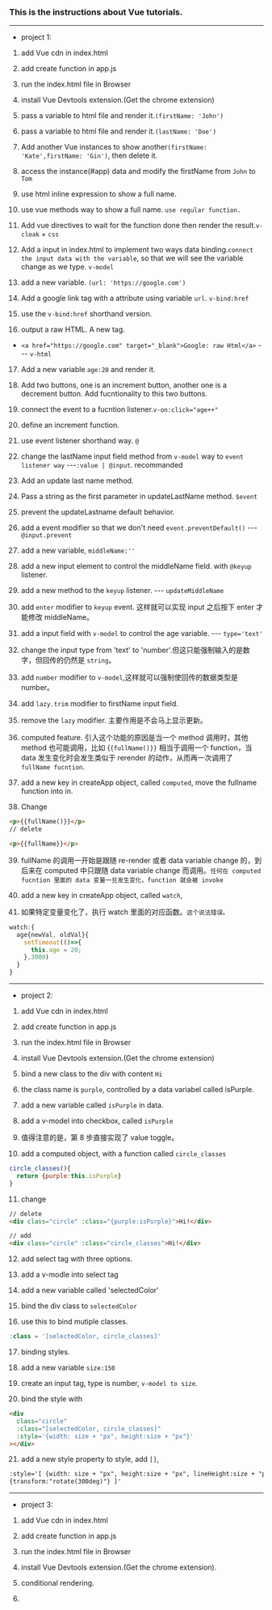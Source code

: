 ### This is the instructions about Vue tutorials.

---

- project 1:

1. add Vue cdn in index.html
2. add create function in app.js
3. run the index.html file in Browser
4. install Vue Devtools extension.(Get the chrome extension)

5. pass a variable to html file and render it.`(firstName: 'John')`
6. pass a variable to html file and render it.`(lastName: 'Doe')`

7. Add another Vue instances to show another`(firstName: 'Kate',firstName: 'Gin')`, then delete it.

8. access the instance(#app) data and modify the firstName from `John` to `Tom`

9. use html inline expression to show a full name.

10. use vue methods way to show a full name. `use regular function.`

11. Add vue directives to wait for the function done then render the result.`v-cloak` + `css`

12. Add a input in index.html to implement two ways data binding.`connect the input data with the variable`, so that we will see the variable change as we type. `v-model`

13. add a new variable. `(url: 'https://google.com')`

14. Add a google link <a> tag with a attribute using variable `url`. `v-bind:href`

15. use the `v-bind:href` shorthand version.

16. output a raw HTML. A new <a> tag.

- `<a href="https://google.com" target="_blank">Google: raw Html</a>` --- `v-html`

17. Add a new variable `age:20` and render it.

18. Add two buttons, one is an increment button, another one is a decrement button. Add fucntionality to this two buttons.

19. connect the event to a fucntion listener.`v-on:click="age++"`

20. define an increment function.

21. use event listener shorthand way. `@`

22. change the lastName input field method from `v-model` way to `event listener way` ---`:value | @input`. recommanded

23. Add an update last name method.

24. Pass a string as the first parameter in updateLastName method. `$event`

25. prevent the updateLastname default behavior.

26. add a event modifier so that we don't need `event.preventDefault()` --- `@input.prevent`

27. add a new variable, `middleName:''`

28. add a new input element to control the middleName field. with `@keyup` listener.

29. add a new method to the `keyup` listener. --- `updateMiddleName`

30. add `enter` modifier to `keyup` event. 这样就可以实现 input 之后按下 enter 才能修改 middleName。

31. add a input field with `v-model` to control the age variable. --- `type='text'`

32. change the input type from 'text' to 'number'.但这只能强制输入的是数字，但回传的仍然是 `string`。

33. add `number` modifier to `v-model`,这样就可以强制使回传的数据类型是 number。

34. add `lazy.trim` modifier to firstName input field.

35. remove the `lazy` modifier. 主要作用是不会马上显示更新。

36. computed feature. 引入这个功能的原因是当一个 method 调用时，其他 method 也可能调用，比如 {`{fullName()}}` 相当于调用一个 function，当 data 发生变化时会发生类似于 rerender 的动作，从而再一次调用了 `fullName fucntion`.

37. add a new key in createApp object, called `computed`, move the fullname function into in.

38. Change

```html
<p>{{fullName()}}</p>
// delete

<p>{{fullName}}</p>
```

39. fullName 的调用一开始是跟随 re-render 或者 data variable change 的，到后来在 computed 中只跟随 data variable change 而调用。`任何在 computed fucntion 里面的 data 变量一旦发生变化，function 就会被 invoke`

40. add a new key in createApp object, called `watch`,

41. 如果特定变量变化了，执行 watch 里面的对应函数。`这个说法错误。`

```js
watch:{
  age{newVal, oldVal}{
    setTimeout(()=>{
      this.age = 20;
    },3000)
  }
}
```

---

- project 2:

1. add Vue cdn in index.html
2. add create function in app.js
3. run the index.html file in Browser
4. install Vue Devtools extension.(Get the chrome extension)

5. bind a new class to the div with content `Hi`

6. the class name is `purple`, controlled by a data variabel called isPurple.

7. add a new variable called `isPurple` in data.

8. add a v-model into checkbox, called `isPurple`

9. 值得注意的是，第 8 步直接实现了 value toggle。

10. add a computed object, with a function called `circle_classes`

```js
circle_classes(){
  return {purple:this.isPurple}
}
```

11. change

```html
// delete
<div class="circle" :class="{purple:isPurple}">Hi!</div>

// add
<div class="circle" :class="circle_classes">Hi!</div>
```

12. add select tag with three options.

13. add a v-modle into select tag

14. add a new variable called 'selectedColor'

15. bind the div class to `selectedColor`

16. use this to bind mutiple classes.

```js
:class = '[selectedColor, circle_classes]'
```

17. binding styles.

18. add a new variable `size:150`

19. create an input tag, type is number, `v-model to size`.

20. bind the style with

```html
<div
  class="circle"
  :class="[selectedColor, circle_classes]"
  :style='{width: size + "px", height:size + "px"}'
></div>
```

21. add a new style property to style, add `[]`,

```html
:style='[ {width: size + "px", height:size + "px", lineHeight:size + "px"},
{transform:"rotate(300deg)"} ]'
```

---

- project 3:

1. add Vue cdn in index.html
2. add create function in app.js
3. run the index.html file in Browser
4. install Vue Devtools extension.(Get the chrome extension).

5. conditional rendering.

6. 
